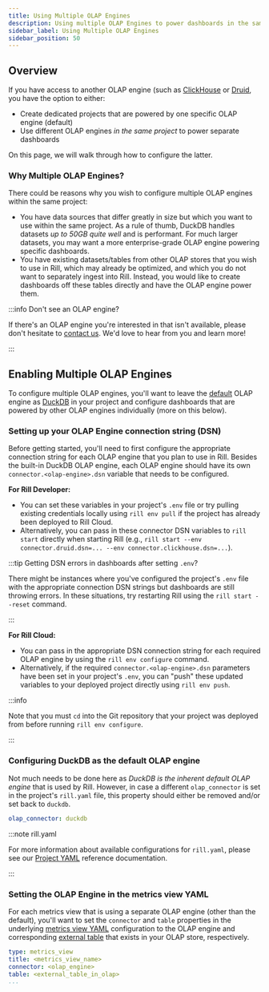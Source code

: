 ```yaml
---
title: Using Multiple OLAP Engines
description: Using multiple OLAP Engines to power dashboards in the same project
sidebar_label: Using Multiple OLAP Engines
sidebar_position: 50
---
```


## Overview

If you have access to another OLAP engine (such as [ClickHouse](/connect/olap/clickhouse) or [Druid](/connect/olap/druid), you have the option to either:
- Create dedicated projects that are powered by one specific OLAP engine (default)
- Use different OLAP engines _in the same project_ to power separate dashboards

On this page, we will walk through how to configure the latter.

### Why Multiple OLAP Engines?

There could be reasons why you wish to configure multiple OLAP engines within the same project:
- You have data sources that differ greatly in size but which you want to use within the same project. As a rule of thumb, DuckDB handles datasets _up to 50GB quite well_ and is performant. For much larger datasets, you may want a more enterprise-grade OLAP engine powering specific dashboards.
- You have existing datasets/tables from other OLAP stores that you wish to use in Rill, which may already be optimized, and which you do not want to separately ingest into Rill. Instead, you would like to create dashboards off these tables directly and have the OLAP engine power them.

:::info Don't see an OLAP engine?

If there's an OLAP engine you're interested in that isn't available, please don't hesitate to [contact us](/contact). We'd love to hear from you and learn more!

:::

## Enabling Multiple OLAP Engines

To configure multiple OLAP engines, you'll want to leave the <u>default</u> OLAP engine as [DuckDB](/connect/olap/duckdb) in your project and configure dashboards that are powered by other OLAP engines individually (more on this below).

### Setting up your OLAP Engine connection string (DSN)

Before getting started, you'll need to first configure the appropriate connection string for each OLAP engine that you plan to use in Rill. Besides the built-in DuckDB OLAP engine, each OLAP engine should have its own `connector.<olap-engine>.dsn` variable that needs to be configured.

**For Rill Developer:**
- You can set these variables in your project's `.env` file or try pulling existing credentials locally using `rill env pull` if the project has already been deployed to Rill Cloud.
- Alternatively, you can pass in these connector DSN variables to `rill start` directly when starting Rill (e.g., `rill start --env connector.druid.dsn=... --env connector.clickhouse.dsn=...`).

:::tip Getting DSN errors in dashboards after setting `.env`?

There might be instances where you've configured the project's `.env` file with the appropriate connection DSN strings but dashboards are still throwing errors. In these situations, try restarting Rill using the `rill start --reset` command.

:::

**For Rill Cloud:**
- You can pass in the appropriate DSN connection string for each required OLAP engine by using the `rill env configure` command.
- Alternatively, if the required `connector.<olap-engine>.dsn` parameters have been set in your project's `.env`, you can "push" these updated variables to your deployed project directly using `rill env push`.

:::info

Note that you must `cd` into the Git repository that your project was deployed from before running `rill env configure`.

:::

### Configuring DuckDB as the default OLAP engine

Not much needs to be done here as _DuckDB is the inherent default OLAP engine_ that is used by Rill. However, in case a different `olap_connector` is set in the project's `rill.yaml` file, this property should either be removed and/or set back to `duckdb`.

```yaml
olap_connector: duckdb
```

:::note rill.yaml

For more information about available configurations for `rill.yaml`, please see our [Project YAML](/reference/project-files/rill-yaml) reference documentation.

:::

### Setting the OLAP Engine in the metrics view YAML

For each metrics view that is using a separate OLAP engine (other than the default), you'll want to set the `connector` and `table` properties in the underlying [metrics view YAML](/reference/project-files/metrics-views) configuration to the OLAP engine and corresponding [external table](/concepts/OLAP#external-olap-tables) that exists in your OLAP store, respectively.

```yaml
type: metrics_view
title: <metrics_view_name>
connector: <olap_engine>
table: <external_table_in_olap>
...
```
